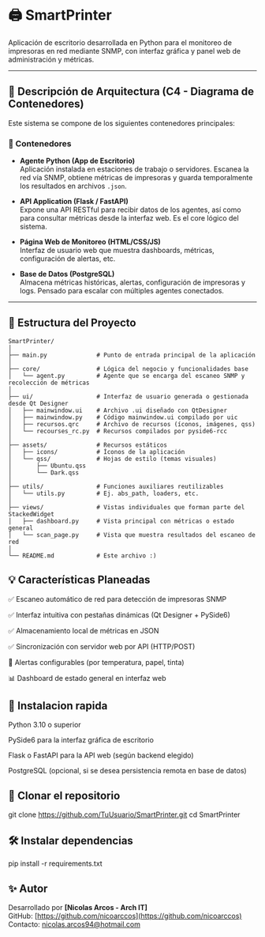 # 🖨️ SmartPrinter

Aplicación de escritorio desarrollada en Python para el monitoreo de impresoras en red mediante SNMP, con interfaz gráfica y panel web de administración y métricas.

---

## 🧠 Descripción de Arquitectura (C4 - Diagrama de Contenedores)

Este sistema se compone de los siguientes contenedores principales:

### 🧩 Contenedores

- **Agente Python (App de Escritorio)**  
  Aplicación instalada en estaciones de trabajo o servidores. Escanea la red vía SNMP, obtiene métricas de impresoras y guarda temporalmente los resultados en archivos `.json`.

- **API Application (Flask / FastAPI)**  
  Expone una API RESTful para recibir datos de los agentes, así como para consultar métricas desde la interfaz web. Es el core lógico del sistema.

- **Página Web de Monitoreo (HTML/CSS/JS)**  
  Interfaz de usuario web que muestra dashboards, métricas, configuración de alertas, etc.

- **Base de Datos (PostgreSQL)**  
  Almacena métricas históricas, alertas, configuración de impresoras y logs. Pensado para escalar con múltiples agentes conectados.

---

## 📁 Estructura del Proyecto
```text
SmartPrinter/
│
├── main.py              # Punto de entrada principal de la aplicación
│
├── core/                # Lógica del negocio y funcionalidades base
│   └── agent.py         # Agente que se encarga del escaneo SNMP y recolección de métricas
│
├── ui/                  # Interfaz de usuario generada o gestionada desde Qt Designer
│   ├── mainwindow.ui    # Archivo .ui diseñado con QtDesigner
│   ├── mainwindow.py    # Código mainwindow.ui compilado por uic
│   ├── recursos.qrc     # Archivo de recursos (íconos, imágenes, qss)
│   └── recourses_rc.py  # Recursos compilados por pyside6-rcc
│
├── assets/              # Recursos estáticos
│   ├── icons/           # Íconos de la aplicación
│   └── qss/             # Hojas de estilo (temas visuales)
│       ├── Ubuntu.qss
│       └── Dark.qss
│
├── utils/               # Funciones auxiliares reutilizables
│   └── utils.py         # Ej. abs_path, loaders, etc.
│
├── views/               # Vistas individuales que forman parte del StackedWidget
│   ├── dashboard.py     # Vista principal con métricas o estado general
│   └── scan_page.py     # Vista que muestra resultados del escaneo de red
│
└── README.md            # Este archivo :)
```
## 💡 Características Planeadas

✅ Escaneo automático de red para detección de impresoras SNMP

✅ Interfaz intuitiva con pestañas dinámicas (Qt Designer + PySide6)

✅ Almacenamiento local de métricas en JSON

✅ Sincronización con servidor web por API (HTTP/POST)

🔔 Alertas configurables (por temperatura, papel, tinta)

📊 Dashboard de estado general en interfaz web

 ##  🚀 Instalacion rapida
Python 3.10 o superior

PySide6 para la interfaz gráfica de escritorio

Flask o FastAPI para la API web (según backend elegido)

PostgreSQL (opcional, si se desea persistencia remota en base de datos)

 ## 🧬 Clonar el repositorio

git clone https://github.com/TuUsuario/SmartPrinter.git
cd SmartPrinter

 ## 🛠️ Instalar dependencias

pip install -r requirements.txt

## ✨ Autor

Desarrollado por **[Nicolas Arcos - Arch IT]**  
GitHub: [https://github.com/nicoarccos](https://github.com/nicoarccos)  
Contacto: [nicolas.arcos94@hotmail.com](nicolas.arcos94@hotmail.com)
